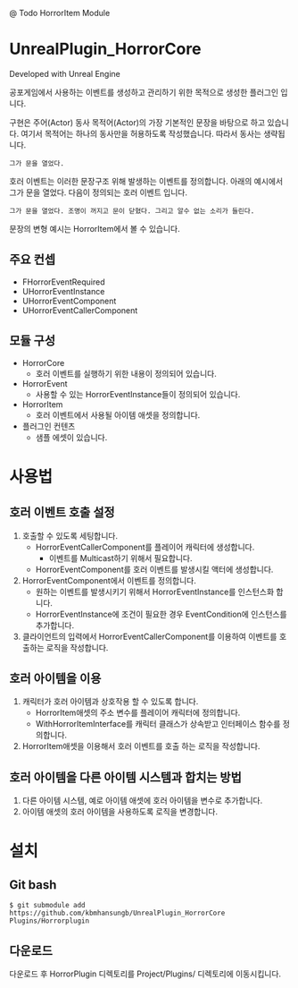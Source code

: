 @ Todo HorrorItem Module

# UnrealPlugin_HorrorCore
Developed with Unreal Engine

공포게임에서 사용하는 이벤트를 생성하고 관리하기 위한 목적으로 생성한 플러그인 입니다.

구현은 주어(Actor) 동사 목적어(Actor)의 가장 기본적인 문장을 바탕으로 하고 있습니다. 
여기서 목적어는 하나의 동사만을 허용하도록 작성했습니다. 따라서 동사는 생략됩니다.

```
그가 문을 열었다.
```

호러 이벤트는 이러한 문장구조 위해 발생하는 이벤트를 정의합니다.
아래의 예시에서 그가 문을 열었다. 다음이 정의되는 호러 이벤트 입니다.

```
그가 문을 열었다. 조명이 꺼지고 문이 닫혔다. 그리고 알수 없는 소리가 들린다.
```

문장의 변형 예시는 HorrorItem에서 볼 수 있습니다.

## 주요 컨셉
* FHorrorEventRequired
* UHorrorEventInstance
* UHorrorEventComponent
* UHorrorEventCallerComponent

## 모듈 구성
* HorrorCore
	- 호러 이벤트를 실행하기 위한 내용이 정의되어 있습니다.
* HorrorEvent
	- 사용할 수 있는 HorrorEventInstance들이 정의되어 있습니다.
* HorrorItem
	- 호러 이벤트에서 사용될 아이템 애셋을 정의합니다.
* 플러그인 컨텐츠
	- 샘플 에셋이 있습니다.

# 사용법
## 호러 이벤트 호출 설정
1. 호출할 수 있도록 세팅합니다.
	- HorrorEventCallerComponent를 플레이어 캐릭터에 생성합니다.
		- 이벤트를 Multicast하기 위해서 필요합니다.
	- HorrorEventComponent를 호러 이벤트를 발생시킬 액터에 생성합니다.
2. HorrorEventComponent에서 이벤트를 정의합니다.
	- 원하는 이벤트를 발생시키기 위해서 HorrorEventInstance를 인스턴스화 합니다.
	- HorrorEventInstance에 조건이 필요한 경우 EventCondition에 인스턴스를 추가합니다.
3. 클라이언트의 입력에서 HorrorEventCallerComponent를 이용하여 이벤트를 호출하는 로직을 작성합니다.

## 호러 아이템을 이용
1. 캐릭터가 호러 아이템과 상호작용 할 수 있도록 합니다.
	- HorrorItem애셋의 주소 변수를 플레이어 캐릭터에 정의합니다.
	- WithHorrorItemInterface를 캐릭터 클래스가 상속받고 인터페이스 함수를 정의합니다.
2. HorrorItem애셋을 이용해서 호러 이벤트를 호출 하는 로직을 작성합니다.

## 호러 아이템을 다른 아이템 시스템과 합치는 방법
1. 다른 아이템 시스템, 예로 아이템 애셋에 호러 아이템을 변수로 추가합니다.
2. 아이템 애셋의 호러 아이템을 사용하도록 로직을 변경합니다.

# 설치
## Git bash
```
$ git submodule add https://github.com/kbmhansungb/UnrealPlugin_HorrorCore Plugins/Horrorplugin
```
## 다운로드
다운로드 후 HorrorPlugin 디렉토리를 Project/Plugins/ 디렉토리에 이동시킵니다.